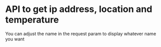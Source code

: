 # API to get ip address, location and temperature
You can adjust the name in the request param to display whatever name you want
